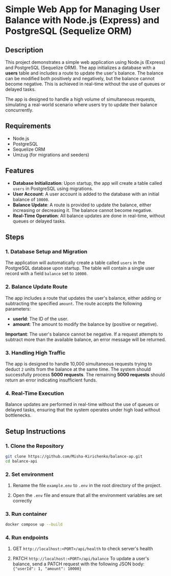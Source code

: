 # Simple Web App for Managing User Balance with Node.js (Express) and PostgreSQL (Sequelize ORM)

## Description

This project demonstrates a simple web application using Node.js (Express) and PostgreSQL (Sequelize ORM). The app initializes a database with a **users** table and includes a route to update the user's balance. The balance can be modified both positively and negatively, but the balance cannot become negative. This is achieved in real-time without the use of queues or delayed tasks.

The app is designed to handle a high volume of simultaneous requests, simulating a real-world scenario where users try to update their balance concurrently.

## Requirements

- Node.js
- PostgreSQL
- Sequelize ORM
- Umzug (for migrations and seeders)

## Features

- **Database Initialization**: Upon startup, the app will create a table called `users` in PostgreSQL using migrations.
- **User Account**: A user account is added to the database with an initial balance of `10000`.
- **Balance Update**: A route is provided to update the balance, either increasing or decreasing it. The balance cannot become negative.
- **Real-Time Operation**: All balance updates are done in real-time, without queues or delayed tasks.

## Steps

### 1. Database Setup and Migration

The application will automatically create a table called `users` in the PostgreSQL database upon startup. The table will contain a single user record with a field `balance` set to `10000`.

### 2. Balance Update Route

The app includes a route that updates the user's balance, either adding or subtracting the specified `amount`. The route accepts the following parameters:

- **userId**: The ID of the user.
- **amount**: The amount to modify the balance by (positive or negative).

**Important**: The user's balance cannot be negative. If a request attempts to subtract more than the available balance, an error message will be returned.

### 3. Handling High Traffic

The app is designed to handle 10,000 simultaneous requests trying to deduct `2` units from the balance at the same time. The system should successfully process **5000 requests**. The remaining **5000 requests** should return an error indicating insufficient funds.

### 4. Real-Time Execution

Balance updates are performed in real-time without the use of queues or delayed tasks, ensuring that the system operates under high load without bottlenecks.

## Setup Instructions

### 1. Clone the Repository

```bash
git clone https://github.com/Misha-Kirichenko/balance-ap.git
cd balance-api
```

### 2. Set environment

1. Rename the file `example.env` to `.env` in the root directory of the project.

2. Open the `.env` file and ensure that all the environment variables are set correctly

### 3. Run container

```bash
docker compose up --build
```

### 4. Run endpoints

1. GET `http://localhost:<PORT>/api/health` to check server's health

2. PATCH `http://localhost:<PORT>/api/balance` To update a user's balance, send a PATCH request with the following JSON body: `{"userId": 1, "amount": 10000}`
